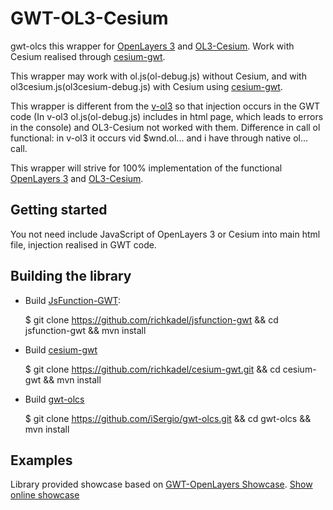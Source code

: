 GWT-OL3-Cesium
==============
gwt-olcs this wrapper for [OpenLayers 3](http://openlayers.org) and [OL3-Cesium](http://openlayers.org/ol3-cesium/). Work with Cesium realised through [cesium-gwt](https://github.com/richkadel/cesium-gwt).

This wrapper may work with ol.js(ol-debug.js) without Cesium, and with ol3cesium.js(ol3cesium-debug.js) with Cesium using [cesium-gwt](https://github.com/richkadel/cesium-gwt).

This wrapper is different from the [v-ol3](https://github.com/VOL3/v-ol3) so that injection occurs in the GWT code (In v-ol3 ol.js(ol-debug.js) includes in html page, which leads to errors in the console) and OL3-Cesium not worked with them. Difference in call ol functional: in v-ol3 it occurs vid $wnd.ol... and i have through native ol... call.

This wrapper will strive for 100% implementation of the functional [OpenLayers 3](http://openlayers.org) and [OL3-Cesium](http://openlayers.org/ol3-cesium/).

Getting started
---------------
You not need include JavaScript of OpenLayers 3 or Cesium into main html file, injection realised in GWT code.

Building the library
--------------------
 * Build [JsFunction-GWT](https://github.com/richkadel/jsfunction-gwt):

    $ git clone https://github.com/richkadel/jsfunction-gwt && cd jsfunction-gwt && mvn install

 * Build [cesium-gwt](https://github.com/richkadel/cesium-gwt.git)

    $ git clone https://github.com/richkadel/cesium-gwt.git && cd cesium-gwt && mvn install

 * Build [gwt-olcs](https://github.com/iSergio/gwt-olcs.git)

    $ git clone https://github.com/iSergio/gwt-olcs.git && cd gwt-olcs && mvn install


Examples
--------
Library provided showcase based on [GWT-OpenLayers Showcase](http://www.gwt-openlayers.org).
[Show online showcase](http://sergeserver.noip.me/gwt-olcs-test/)